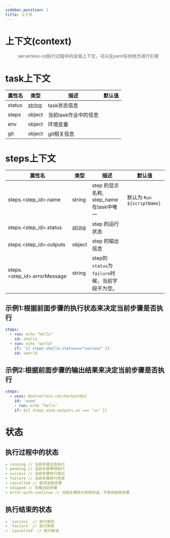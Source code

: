 ```yaml
---
sidebar_position: 1
title: 上下文
---
```


# 上下文(context)

> serverless-cd执行过程中的全局上下文，可以在yaml任何地方进行引用


# task上下文
| 属性名 | 类型 | 描述 | 默认值 |
| --- | --- | --- | --- |
| status | [string](#r3kon) | task状态信息 |  |
| steps | object | 当前task作业中的信息 |  |
| env | object | 环境变量 |  |
| git | object | git相关信息 |  |


# steps上下文 
| 属性名 | 类型 | 描述 | 默认值 |
| --- | --- | --- | --- |
| steps.<step_id>.name | string | step 的显示名称, step_name 在task中唯一 | 默认为 `Run ${scriptName}` |
| steps.<step_id>.status | [string](#r3kon) | step 的运行状态 |  |
| steps.<step_id>.outputs | object | step 的输出信息 |  |
| steps.<step_id>.errorMessage | string | step的`status`为`failure`时候，当前字段不为空。 |  |


##  示例1:根据前面步骤的执行状态来决定当前步骤是否执行
```yaml
steps:
  - run: echo "hello"
    id: xhello
  - run: echo "world"
    if: '{{ steps.xhello.status==="success" }}'
    id: xworld
```

## 示例2:根据前面步骤的输出结果来决定当前步骤是否执行
```yaml
steps:
  - uses: @serverless-cd/checkout@v2
    id: 'xuse'
 	- run: echo "hello"
    if: ${{ steps.xuse.outputs.xx === 'xx' }}
```

# 状态

## 执行过程中的状态
```yaml
- running // 当前步骤正在执行
- pending // 当前步骤等待执行
- success // 当前步骤执行成功
- failure // 当前步骤执行失败
- cancelled // 取消当前步骤
- skipped // 忽略当前步骤
- error-with-continue // 当前步骤执行失败的话，不影响其他步骤
```

## 执行结束的状态
```yaml
- `success` // 执行成功
- `failure` // 执行失败
- `cancelled` // 执行取消
```
